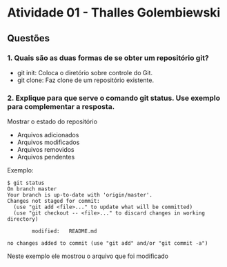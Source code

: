 # Atividade 01 - Thalles Golembiewski

## Questões

### 1. Quais são as duas formas de se obter um repositório git?
- git init: Coloca o diretório sobre controle do Git.    
- git clone: Faz clone de um repositório existente.

### 2. Explique para que serve o comando git status. Use exemplo para complementar a resposta.
Mostrar o estado do repositório
- Arquivos adicionados
- Arquivos modificados
- Arquivos removidos
- Arquivos pendentes

Exemplo:
```
$ git status
On branch master
Your branch is up-to-date with 'origin/master'.
Changes not staged for commit:
  (use "git add <file>..." to update what will be committed)
  (use "git checkout -- <file>..." to discard changes in working directory)

        modified:   README.md

no changes added to commit (use "git add" and/or "git commit -a")
```
Neste exemplo ele mostrou o arquivo que foi modificado